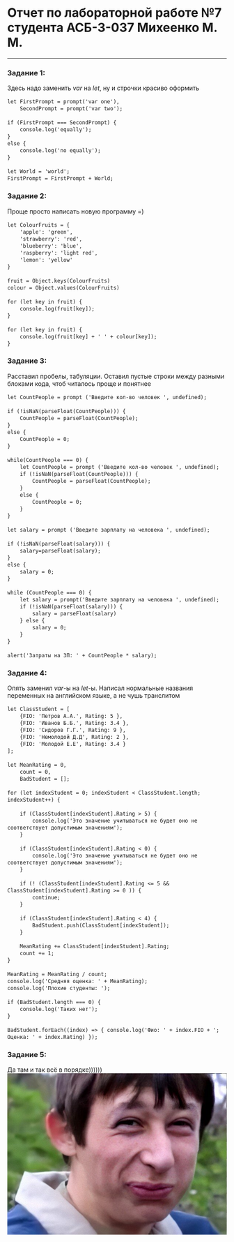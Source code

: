 # Отчет по лабораторной работе №7 <br>студента АСБ-3-037 Михеенко М. М.

---
### Задание 1:
Здесь надо заменить *var* на *let*, ну и строчки красиво оформить
```
let FirstPrompt = prompt('var one'),
    SecondPrompt = prompt('var two');
    
if (FirstPrompt === SecondPrompt) {
    console.log('equally');
}
else {
    console.log('no equally');
}

let World = 'world';
FirstPrompt = FirstPrompt + World;
```

### Задание 2:
Проще просто написать новую программу =)
```
let ColourFruits = {
    'apple': 'green',
    'strawberry': 'red',
    'blueberry': 'blue',
    'raspberry': 'light red',
    'lemon': 'yellow'
} 

fruit = Object.keys(ColourFruits)
colour = Object.values(ColourFruits)

for (let key in fruit) {
    console.log(fruit[key]);
}
    
for (let key in fruit) {
    console.log(fruit[key] + ' ' + colour[key]);
}
```

### Задание 3:
Расставил пробелы, табуляции. Оставил пустые строки между разными блоками кода, чтоб читалось проще и понятнее
```
let CountPeople = prompt ('Введите кол-во человек ', undefined);

if (!isNaN(parseFloat(CountPeople))) {
    CountPeople = parseFloat(CountPeople);
}
else {
    CountPeople = 0;
}

while(CountPeople === 0) {
    let CountPeople = prompt ('Введите кол-во человек ', undefined);
    if (!isNaN(parseFloat(CountPeople))) {
        CountPeople = parseFloat(CountPeople);
    }
    else {
        CountPeople = 0;
    }
}

let salary = prompt ('Введите зарплату на человека ', undefined);

if (!isNaN(parseFloat(salary))) {
    salary=parseFloat(salary);
}
else {
    salary = 0;
}

while (CountPeople === 0) {
    let salary = prompt('Введите зарплату на человека ', undefined);
    if (!isNaN(parseFloat(salary))) {
        salary = parseFloat(salary)
    } else {
        salary = 0;
    }
}

alert('Затраты на ЗП: ' + CountPeople * salary);
```

### Задание 4:
Опять заменил *var*-ы на *let*-ы. Написал нормальные названия переменных на английском языке, а не чушь транслитом
```
let ClassStudent = [
    {FIO: 'Петров А.А.', Rating: 5 },
    {FIO: 'Иванов Б.Б.', Rating: 3.4 },
    {FIO: 'Сидоров Г.Г.', Rating: 9 },
    {FIO: 'Немолодой Д.Д', Rating: 2 },
    {FIO: 'Молодой Е.Е', Rating: 3.4 }
];

let MeanRating = 0,
    count = 0,
    BadStudent = [];

for (let indexStudent = 0; indexStudent < ClassStudent.length; indexStudent++) {

    if (ClassStudent[indexStudent].Rating > 5) {
        console.log('Это значение учитываться не будет оно не соответствует допустимым значениям');
    }

    if (ClassStudent[indexStudent].Rating < 0) {
        console.log('Это значение учитываться не будет оно не соответствует допустимым значениям');
    }

    if (! (ClassStudent[indexStudent].Rating <= 5 && ClassStudent[indexStudent].Rating >= 0 )) {
        continue;
    }

    if (ClassStudent[indexStudent].Rating < 4) {
        BadStudent.push(ClassStudent[indexStudent]);
    }

    MeanRating += ClassStudent[indexStudent].Rating;
    count += 1;
}

MeanRating = MeanRating / count;
console.log('Средняя оценка: ' + MeanRating);
console.log('Плохие студенты: ');

if (BadStudent.length === 0) {
    console.log('Таких нет');
}

BadStudent.forEach((index) => { console.log('Фио: ' + index.FIO + '; Оценка: ' + index.Rating) });
```

### Задание 5:
Да там и так всё в порядке))))))
![Да серьёзно. А ты че, не верил?))))](imgs/serious.jpg)